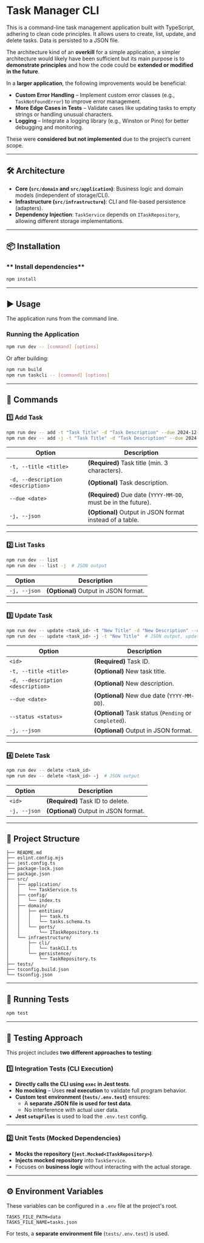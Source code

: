 # **Task Manager CLI**

This is a command-line task management application built with TypeScript, adhering to clean code principles. It allows users to create, list, update, and delete tasks. Data is persisted to a JSON file.

The architecture kind of an **overkill** for a simple application, a simpler architecture would likely have been sufficient but its main purpose is to **demonstrate principles** and how the code could be **extended or modified in the future**.  

In a **larger application**, the following improvements would be beneficial:

- **Custom Error Handling** – Implement custom error classes (e.g., `TaskNotFoundError`) to improve error management.
- **More Edge Cases in Tests** – Validate cases like updating tasks to empty strings or handling unusual characters.
- **Logging** – Integrate a logging library (e.g., Winston or Pino) for better debugging and monitoring.

These were **considered but not implemented** due to the project’s current scope.

---

## **🛠 Architecture**

- **Core (`src/domain` and `src/application`)**: Business logic and domain models (independent of storage/CLI).
- **Infrastructure (`src/infrastructure`)**: CLI and file-based persistence (adapters).
- **Dependency Injection**: `TaskService` depends on `ITaskRepository`, allowing different storage implementations.

---

## **📦 Installation**

### ** Install dependencies**
```bash
npm install
```

---

## **▶ Usage**
The application runs from the command line.

### **Running the Application**
```bash
npm run dev -- [command] [options]
```

Or after building:

```bash
npm run build
npm run taskcli -- [command] [options]
```

---

## **📝 Commands**
### **1️⃣ Add Task**
```bash
npm run dev -- add -t "Task Title" -d "Task Description" --due 2024-12-31
npm run dev -- add -j -t "Task Title" -d "Task Description" --due 2024-12-31  # JSON output
```
| Option | Description |
|--------|-------------|
| `-t, --title <title>` | **(Required)** Task title (min. 3 characters). |
| `-d, --description <description>` | **(Optional)** Task description. |
| `--due <date>` | **(Required)** Due date (`YYYY-MM-DD`, must be in the future). |
| `-j, --json` | **(Optional)** Output in JSON format instead of a table. |

---

### **2️⃣ List Tasks**
```bash
npm run dev -- list
npm run dev -- list -j  # JSON output
```

| Option | Description |
|--------|-------------|
| `-j, --json` | **(Optional)** Output in JSON format. |

---

### **3️⃣ Update Task**
```bash
npm run dev -- update <task_id> -t "New Title" -d "New Description" --due 2025-01-15 --status Completed
npm run dev -- update <task_id> -j -t "New Title"  # JSON output, update only title
```

| Option | Description |
|--------|-------------|
| `<id>` | **(Required)** Task ID. |
| `-t, --title <title>` | **(Optional)** New task title. |
| `-d, --description <description>` | **(Optional)** New description. |
| `--due <date>` | **(Optional)** New due date (`YYYY-MM-DD`). |
| `--status <status>` | **(Optional)** Task status (`Pending` or `Completed`). |
| `-j, --json` | **(Optional)** Output in JSON format. |

---

### **4️⃣ Delete Task**
```bash
npm run dev -- delete <task_id>
npm run dev -- delete <task_id> -j  # JSON output
```

| Option | Description |
|--------|-------------|
| `<id>` | **(Required)** Task ID to delete. |
| `-j, --json` | **(Optional)** Output in JSON format. |

---

## **📂 Project Structure**
```
├── README.md
├── eslint.config.mjs
├── jest.config.ts
├── package-lock.json
├── package.json
├── src/
│   ├── application/
│   │   └── TaskService.ts
│   ├── config/
│   │   └── index.ts
│   ├── domain/
│   │   ├── entities/
│   │   │   ├── task.ts
│   │   │   └── tasks.schema.ts
│   │   └── ports/
│   │       └── ITaskRepository.ts
│   └── infraestructure/
│       ├── cli/
│       │   └── taskCLI.ts
│       └── persistence/
│           └── TaskRepository.ts
├── tests/
├── tsconfig.build.json
└── tsconfig.json
```

---

## **🧪 Running Tests**
```bash
npm test
```

---

## **🔬 Testing Approach**
This project includes **two different approaches to testing**:

### **1️⃣ Integration Tests (CLI Execution)**
- **Directly calls the CLI using `exec` in Jest tests**.
- **No mocking** – Uses **real execution** to validate full program behavior.
- **Custom test environment (`tests/.env.test`)** ensures:
  - A **separate JSON file is used for test data**.
  - No interference with actual user data.
- **Jest `setupFiles`** is used to load the `.env.test` config.

---

### **2️⃣ Unit Tests (Mocked Dependencies)**
- **Mocks the repository (`jest.Mocked<ITaskRepository>`)**.
- **Injects mocked repository** into `TaskService`.
- Focuses on **business logic** without interacting with the actual storage.

---

## **⚙ Environment Variables**
These variables can be configured in a `.env` file at the project's root.

```
TASKS_FILE_PATH=data
TASKS_FILE_NAME=tasks.json
```

For tests, a **separate environment file** (`tests/.env.test`) is used.
